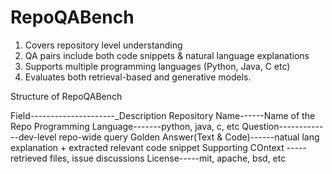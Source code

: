 # RepoQABench

1. Covers repository level understanding
2. QA pairs include both code snippets & natural language explanations
3. Supports multiple programming languages (Python, Java, C etc)
4. Evaluates both retrieval-based and generative models.


Structure of RepoQABench

Field---------------------_Description
Repository Name------Name of the Repo
Programming Language-------python, java, c, etc
Question-------------dev-level repo-wide query
Golden Answer(Text & Code)------natual lang explanation + extracted relevant code snippet
Supporting COntext -----retrieved files, issue discussions
License-----mit, apache, bsd, etc


